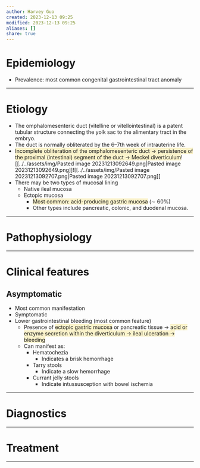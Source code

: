 ```yaml
---
author: Harvey Guo
created: 2023-12-13 09:25
modified: 2023-12-13 09:25
aliases: []
share: true
---
```


# Epidemiology
- Prevalence: most common congenital gastrointestinal tract anomaly

---
# Etiology
- The omphalomesenteric duct (vitelline or vitellointestinal) is a patent tubular structure connecting the yolk sac to the alimentary tract in the embryo.
- The duct is normally obliterated by the 6–7th week of intrauterine life.
- <span style="background:rgba(240, 200, 0, 0.2)">Incomplete obliteration of the omphalomesenteric duct → persistence of the proximal (intestinal) segment of the duct → Meckel diverticulum</span>![[../../assets/img/Pasted image 20231213092649.png|Pasted image 20231213092649.png]]![[../../assets/img/Pasted image 20231213092707.png|Pasted image 20231213092707.png]]
- There may be two types of mucosal lining
	- Native ileal mucosa
	- Ectopic mucosa
		- <span style="background:rgba(240, 200, 0, 0.2)">Most common: acid-producing gastric mucosa</span> (∼ 60%)
		- Other types include pancreatic, colonic, and duodenal mucosa.

---
# Pathophysiology


---
# Clinical features
## Asymptomatic
- Most common manifestation
- Symptomatic
- Lower gastrointestinal bleeding (most common feature)
	- Presence of <span style="background:rgba(240, 200, 0, 0.2)">ectopic gastric mucosa</span> or pancreatic tissue → <span style="background:rgba(240, 200, 0, 0.2)">acid or enzyme secretion within the diverticulum → ileal ulceration → bleeding</span>
	- Can manifest as:
		- Hematochezia 
			- Indicates a brisk hemorrhage
		- Tarry stools 
			- Indicate a slow hemorrhage
		- Currant jelly stools
			- Indicate intussusception with bowel ischemia

---
# Diagnostics


---
# Treatment


---
